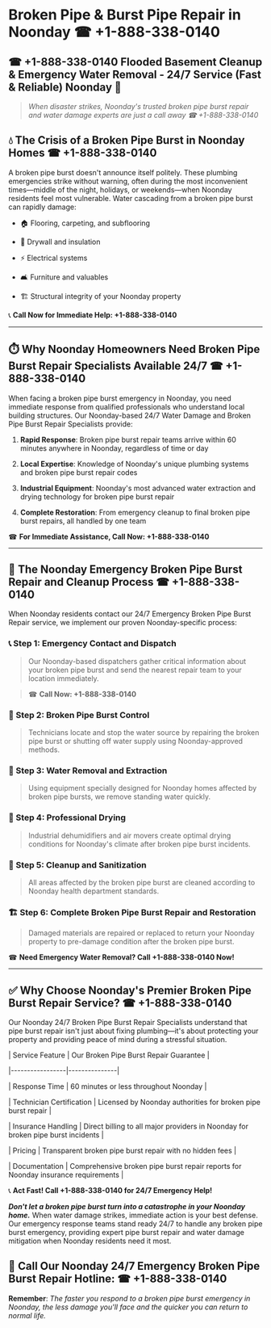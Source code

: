 # Broken Pipe & Burst Pipe Repair in Noonday ☎ +1-888-338-0140  
## ☎ +1-888-338-0140 Flooded Basement Cleanup & Emergency Water Removal - 24/7 Service (Fast & Reliable) Noonday 🚨  

> *When disaster strikes, Noonday's trusted broken pipe burst repair and water damage experts are just a call away ☎ +1-888-338-0140*  

## 💧 The Crisis of a Broken Pipe Burst in Noonday Homes ☎ +1-888-338-0140  

A broken pipe burst doesn't announce itself politely. These plumbing emergencies strike without warning, often during the most inconvenient times—middle of the night, holidays, or weekends—when Noonday residents feel most vulnerable. Water cascading from a broken pipe burst can rapidly damage:  

* 🏠 Flooring, carpeting, and subflooring  
* 🧱 Drywall and insulation  
* ⚡ Electrical systems  
* 🛋️ Furniture and valuables  
* 🏗️ Structural integrity of your Noonday property  

📞 **Call Now for Immediate Help: +1-888-338-0140**  

---  

## ⏱️ Why Noonday Homeowners Need Broken Pipe Burst Repair Specialists Available 24/7 ☎ +1-888-338-0140  

When facing a broken pipe burst emergency in Noonday, you need immediate response from qualified professionals who understand local building structures. Our Noonday-based 24/7 Water Damage and Broken Pipe Burst Repair Specialists provide:  

1. **Rapid Response**: Broken pipe burst repair teams arrive within 60 minutes anywhere in Noonday, regardless of time or day  
2. **Local Expertise**: Knowledge of Noonday's unique plumbing systems and broken pipe burst repair codes  
3. **Industrial Equipment**: Noonday's most advanced water extraction and drying technology for broken pipe burst repair  
4. **Complete Restoration**: From emergency cleanup to final broken pipe burst repairs, all handled by one team  

☎ **For Immediate Assistance, Call Now: +1-888-338-0140**  

---  

## 🔧 The Noonday Emergency Broken Pipe Burst Repair and Cleanup Process ☎ +1-888-338-0140  

When Noonday residents contact our 24/7 Emergency Broken Pipe Burst Repair service, we implement our proven Noonday-specific process:  

### 📞 Step 1: Emergency Contact and Dispatch  
> Our Noonday-based dispatchers gather critical information about your broken pipe burst and send the nearest repair team to your location immediately.  
> ☎ **Call Now: +1-888-338-0140**  

### 🚿 Step 2: Broken Pipe Burst Control  
> Technicians locate and stop the water source by repairing the broken pipe burst or shutting off water supply using Noonday-approved methods.  

### 🌊 Step 3: Water Removal and Extraction  
> Using equipment specially designed for Noonday homes affected by broken pipe bursts, we remove standing water quickly.  

### 💨 Step 4: Professional Drying  
> Industrial dehumidifiers and air movers create optimal drying conditions for Noonday's climate after broken pipe burst incidents.  

### 🧼 Step 5: Cleanup and Sanitization  
> All areas affected by the broken pipe burst are cleaned according to Noonday health department standards.  

### 🏗️ Step 6: Complete Broken Pipe Burst Repair and Restoration  
> Damaged materials are repaired or replaced to return your Noonday property to pre-damage condition after the broken pipe burst.  

☎ **Need Emergency Water Removal? Call +1-888-338-0140 Now!**  

---  

## ✅ Why Choose Noonday's Premier Broken Pipe Burst Repair Service? ☎ +1-888-338-0140  

Our Noonday 24/7 Broken Pipe Burst Repair Specialists understand that pipe burst repair isn't just about fixing plumbing—it's about protecting your property and providing peace of mind during a stressful situation.  

| Service Feature | Our Broken Pipe Burst Repair Guarantee |  
|-----------------|---------------|  
| Response Time | 60 minutes or less throughout Noonday |  
| Technician Certification | Licensed by Noonday authorities for broken pipe burst repair |  
| Insurance Handling | Direct billing to all major providers in Noonday for broken pipe burst incidents |  
| Pricing | Transparent broken pipe burst repair with no hidden fees |  
| Documentation | Comprehensive broken pipe burst repair reports for Noonday insurance requirements |  

📞 **Act Fast! Call +1-888-338-0140 for 24/7 Emergency Help!**  

***Don't let a broken pipe burst turn into a catastrophe in your Noonday home.*** When water damage strikes, immediate action is your best defense. Our emergency response teams stand ready 24/7 to handle any broken pipe burst emergency, providing expert pipe burst repair and water damage mitigation when Noonday residents need it most.  

## 📱 Call Our Noonday 24/7 Emergency Broken Pipe Burst Repair Hotline: ☎ +1-888-338-0140  

**Remember**: *The faster you respond to a broken pipe burst emergency in Noonday, the less damage you'll face and the quicker you can return to normal life.*